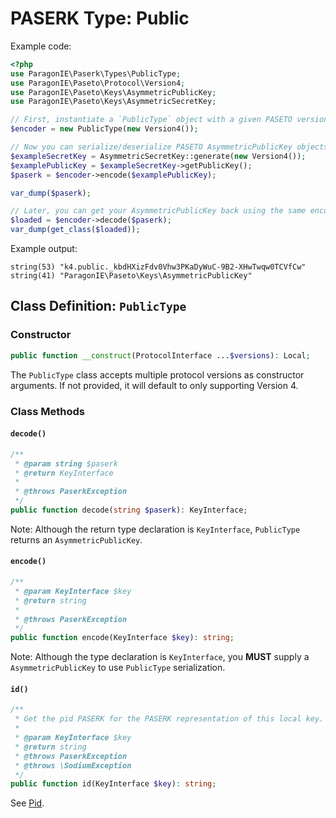# PASERK Type: Public

Example code:

```php
<?php
use ParagonIE\Paserk\Types\PublicType;
use ParagonIE\Paseto\Protocol\Version4;
use ParagonIE\Paseto\Keys\AsymmetricPublicKey;
use ParagonIE\Paseto\Keys\AsymmetricSecretKey;

// First, instantiate a `PublicType` object with a given PASETO version.
$encoder = new PublicType(new Version4());

// Now you can serialize/deserialize PASETO AsymmetricPublicKey objects.
$exampleSecretKey = AsymmetricSecretKey::generate(new Version4());
$examplePublicKey = $exampleSecretKey->getPublicKey();
$paserk = $encoder->encode($examplePublicKey);

var_dump($paserk);

// Later, you can get your AsymmetricPublicKey back using the same encoder:
$loaded = $encoder->decode($paserk);
var_dump(get_class($loaded));
```

Example output:

```
string(53) "k4.public._kbdHXizFdv0Vhw3PKaDyWuC-9B2-XHwTwqw0TCVfCw"
string(41) "ParagonIE\Paseto\Keys\AsymmetricPublicKey"
```

## Class Definition: `PublicType`

### Constructor

```php
public function __construct(ProtocolInterface ...$versions): Local;
```

The `PublicType` class accepts multiple protocol versions as constructor arguments.
If not provided, it will default to only supporting Version 4.

### Class Methods

#### `decode()`

```php
/**
 * @param string $paserk
 * @return KeyInterface
 *
 * @throws PaserkException
 */
public function decode(string $paserk): KeyInterface;
```

Note: Although the return type declaration is `KeyInterface`, `PublicType` returns
an `AsymmetricPublicKey`.

#### `encode()`

```php
/**
 * @param KeyInterface $key
 * @return string
 *
 * @throws PaserkException
 */
public function encode(KeyInterface $key): string;
```

Note: Although the type declaration is `KeyInterface`, you **MUST** supply a
`AsymmetricPublicKey` to use `PublicType` serialization.

#### `id()`

```php
/**
 * Get the pid PASERK for the PASERK representation of this local key.
 *
 * @param KeyInterface $key
 * @return string
 * @throws PaserkException
 * @throws \SodiumException
 */
public function id(KeyInterface $key): string;
```

See [Pid](Pid.md#encodepublic).
